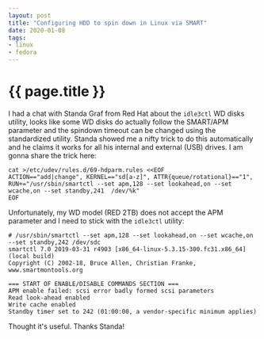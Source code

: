 ```yaml
---
layout: post
title: "Configuring HDD to spin down in Linux via SMART"
date: 2020-01-08
tags:
- linux
- fedora
---
```

{{ page.title }}
================

I had a chat with Standa Graf from Red Hat about the `idle3ctl` WD disks
utility, looks like some WD disks do actually follow the SMART/APM parameter
and the spindown timeout can be changed using the standardized utility. Standa
showed me a nifty trick to do this automatically and he claims it works for all
his internal and external (USB) drives. I am gonna share the trick here:

    cat >/etc/udev/rules.d/69-hdparm.rules <<EOF
    ACTION=="add|change", KERNEL=="sd[a-z]", ATTR{queue/rotational}=="1", RUN+="/usr/sbin/smartctl --set apm,128 --set lookahead,on --set wcache,on --set standby,241  /dev/%k"
    EOF

Unfortunately, my WD model (RED 2TB) does not accept the APM parameter and I
need to stick with the `idle3ctl` utility:

    # /usr/sbin/smartctl --set apm,128 --set lookahead,on --set wcache,on --set standby,242 /dev/sdc
    smartctl 7.0 2019-03-31 r4903 [x86_64-linux-5.3.15-300.fc31.x86_64] (local build)
    Copyright (C) 2002-18, Bruce Allen, Christian Franke, www.smartmontools.org

    === START OF ENABLE/DISABLE COMMANDS SECTION ===
    APM enable failed: scsi error badly formed scsi parameters
    Read look-ahead enabled
    Write cache enabled
    Standby timer set to 242 (01:00:00, a vendor-specific minimum applies)

Thought it's useful. Thanks Standa!
